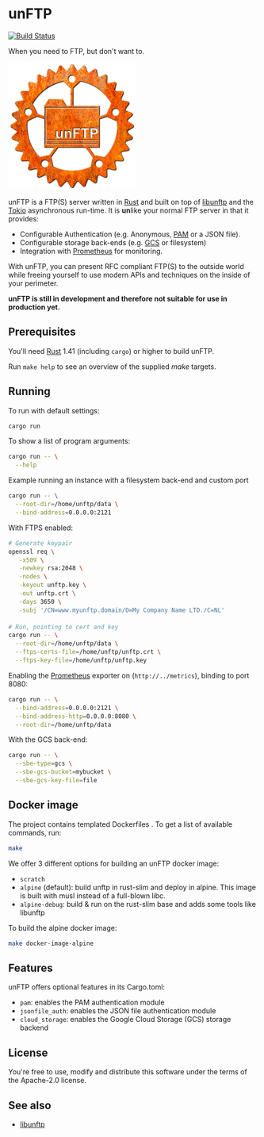 # unFTP

[![Build Status](https://travis-ci.org/bolcom/unFTP.svg)](https://travis-ci.org/bolcom/unFTP)

When you need to FTP, but don't want to.

![logo](logo.png)

unFTP is a FTP(S) server written in [Rust](https://www.rust-lang.org) and built on top of [libunftp](https://github.com/bolcom/libunftp) and the [Tokio](https://tokio.rs) asynchronous run-time. It is **un**like your normal FTP server in that it provides:

- Configurable Authentication (e.g. Anonymous, [PAM](https://en.wikipedia.org/wiki/Linux_PAM) or a JSON file).
- Configurable storage back-ends (e.g. [GCS](https://cloud.google.com/storage/) or filesystem)
- Integration with [Prometheus](https://prometheus.io) for monitoring.

With unFTP, you can present RFC compliant FTP(S) to the outside world while freeing yourself to use modern APIs and 
techniques on the inside of your perimeter.

**unFTP is still in development and therefore not suitable for use in production yet.**

## Prerequisites

You'll need [Rust](https://rust-lang.org) 1.41 (including `cargo`) or higher to build unFTP.

Run `make help` to see an overview of the supplied *make* targets.

## Running

To run with default settings:

```sh
cargo run
```

To show a list of program arguments:

```sh
cargo run -- \
  --help
```

Example running an instance with a filesystem back-end and custom port

```sh
cargo run -- \
  --root-dir=/home/unftp/data \
  --bind-address=0.0.0.0:2121
```

With FTPS enabled:

```sh
# Generate keypair
openssl req \
   -x509 \
   -newkey rsa:2048 \
   -nodes \
   -keyout unftp.key \
   -out unftp.crt \
   -days 3650 \
   -subj '/CN=www.myunftp.domain/O=My Company Name LTD./C=NL'

# Run, pointing to cert and key
cargo run -- \
  --root-dir=/home/unftp/data \
  --ftps-certs-file=/home/unftp/unftp.crt \
  --ftps-key-file=/home/unftp/unftp.key
```

Enabling the [Prometheus](https://prometheus.io) exporter on (`http://../metrics`), binding to port 8080:

```sh
cargo run -- \
  --bind-address=0.0.0.0:2121 \
  --bind-address-http=0.0.0.0:8080 \
  --root-dir=/home/unftp/data
```

With the GCS back-end:

```sh
cargo run -- \
  --sbe-type=gcs \
  --sbe-gcs-bucket=mybucket \
  --sbe-gcs-key-file=file
```

## Docker image

The project contains templated Dockerfiles . To get a list of available commands, run:

```sh
make
```

We offer 3 different options for building an unFTP docker image:

- `scratch`
- `alpine` (default): build unftp in rust-slim and deploy in alpine. This image is built with musl instead of a full-blown libc.
- `alpine-debug`: build & run on the rust-slim base and adds some tools like libunftp

To build the alpine docker image:

```sh
make docker-image-alpine
```

## Features

unFTP offers optional features in its Cargo.toml:

- `pam`: enables the PAM authentication module
- `jsonfile_auth`: enables the JSON file authentication module
- `cloud_storage`: enables the Google Cloud Storage (GCS) storage backend

## License

You're free to use, modify and distribute this software under the terms of the Apache-2.0 license.

## See also

- [libunftp](https://github.com/bolcom/libunftp)
